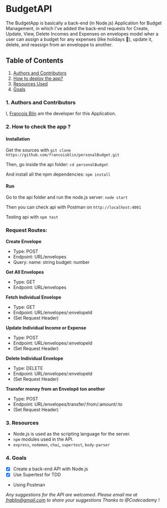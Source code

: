# BudgetAPI

The BudgetApp is basically a back-end (in Node.js) Application for Budget Management, in which I've added the back-end requests for Create, Update, View, Delete Incomes and Expenses on envelopes model wher a user can assign a budget for any expenses (like holidays :palm_tree:), update it, delete, and reassign from an enveloppe to another.

## Table of Contents

1. [Authors and Contributors](#author)
2. [How to deploy the app?](#deploy-app)
3. [Resources Used](#resources)
4. [Goals](#future-improvements)

### <a name="author"></a>1. Authors and Contributors

I, [François Blin](https://github.com/francoisblin) am the developer for this Application.

### <a name="deploy-app"></a>2. How to check the app ?

#### Installation

Get the sources with `git clone https://github.com/francoisblin/personalBudget.git`

Then, go inside the api folder: `cd personalBudget`

And install all the npm dependencies: `npm install`

#### Run

Go to the api folder and run the node.js server: `node start`

Then you can check api with Postman on `http://localhost:4001`

Testing api with `npm test`
### Request Routes:

 **Create Envelope**
  - Type: POST
  - Endpoint: URL/envelopes
  - Query: name: string
           budget: number

 **Get All Envelopes**
  - Type: GET
  - Endpoint: URL/envelopes

 **Fetch Individual Envelope**
 - Type: GET
 - Endpoint: URL/envelopes/:envelopeId
 - (Set Request Header)

 **Update Individual Income or Expense**
 - Type: POST
 - Endpoint: URL/envelopes/:envelopeId
 - (Set Request Header)

 **Delete Individual Envelope**
 - Type: DELETE
 - Endpoint: URL/envelopes/:envelopeId
 - (Set Request Header)

 **Transfer money from an Envelopê ton another**
 - Type: POST
 - Endpoint: URL/envelopes/transfer/:from/:amount/:to
 - (Set Request Header)
`

### <a name="resources"></a> 3. Resources

* Node.js is used as the scripting language for the server.
* `npm` modules used in the API.
 * `express`, `nodemon`, `chai`, `supertest`, `body-parser`
### <a name="future-improvements"></a> 4. Goals

* [X] Create a back-end API with Node.js
* [X] Use Supertest for TDD 
* Using Postman

_Any suggestions for the API are welcomed. Please email me at frablin@gmail.com to share your suggestions_
_Thanks to @Codecademy !_
